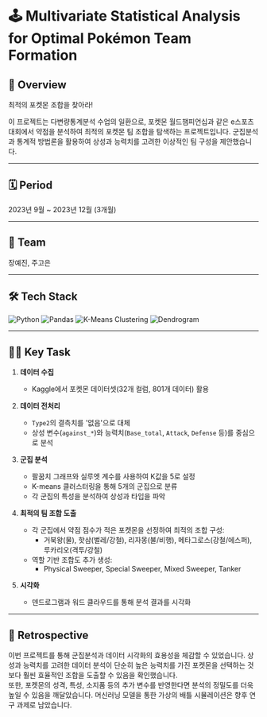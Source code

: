 # 🕹️ Multivariate Statistical Analysis for Optimal Pokémon Team Formation

## 📖 Overview
최적의 포켓몬 조합을 찾아라! 

이 프로젝트는 다변량통계분석 수업의 일환으로, 포켓몬 월드챔피언십과 같은 e스포츠 대회에서 약점을 분석하여 최적의 포켓몬 팀 조합을 탐색하는 프로젝트입니다. 군집분석과 통계적 방법론을 활용하여 상성과 능력치를 고려한 이상적인 팀 구성을 제안했습니다.

---

## 🗓️ Period
2023년 9월 ~ 2023년 12월 (3개월)

---

## 👥 Team
장예진, 주고은

---

## 🛠️ Tech Stack
![Python](https://img.shields.io/badge/Python-3776AB?style=for-the-badge&logo=python&logoColor=white) ![Pandas](https://img.shields.io/badge/Pandas-150458?style=for-the-badge&logo=pandas&logoColor=white)
![K-Means Clustering](https://img.shields.io/badge/K%2DMeans%20Clustering-blue?style=for-the-badge) ![Dendrogram](https://img.shields.io/badge/Dendrogram-orange?style=for-the-badge)

---

## 🧑‍💻 Key Task
1. **데이터 수집**
   - Kaggle에서 포켓몬 데이터셋(32개 컬럼, 801개 데이터) 활용

2. **데이터 전처리**
   - `Type2`의 결측치를 '없음'으로 대체
   - 상성 변수(`against_*`)와 능력치(`Base_total`, `Attack`, `Defense` 등)를 중심으로 분석

3. **군집 분석**
   - 팔꿈치 그래프와 실루엣 계수를 사용하여 K값을 5로 설정
   - K-means 클러스터링을 통해 5개의 군집으로 분류
   - 각 군집의 특성을 분석하여 상성과 타입을 파악

4. **최적의 팀 조합 도출**
   - 각 군집에서 약점 점수가 적은 포켓몬을 선정하여 최적의 조합 구성:
     - 거북왕(물), 핫삼(벌레/강철), 리자몽(불/비행), 메타그로스(강철/에스퍼), 루카리오(격투/강철)
   - 역할 기반 조합도 추가 생성:
     - Physical Sweeper, Special Sweeper, Mixed Sweeper, Tanker

5. **시각화**
   - 덴드로그램과 워드 클라우드를 통해 분석 결과를 시각화

---

## 🌟 Retrospective
이번 프로젝트를 통해 군집분석과 데이터 시각화의 효용성을 체감할 수 있었습니다. 상성과 능력치를 고려한 데이터 분석이 단순히 높은 능력치를 가진 포켓몬을 선택하는 것보다 훨씬 효율적인 조합을 도출할 수 있음을 확인했습니다.  
또한, 포켓몬의 성격, 특성, 소지품 등의 추가 변수를 반영한다면 분석의 정밀도를 더욱 높일 수 있음을 깨달았습니다. 머신러닝 모델을 통한 가상의 배틀 시뮬레이션은 향후 연구 과제로 남았습니다.
